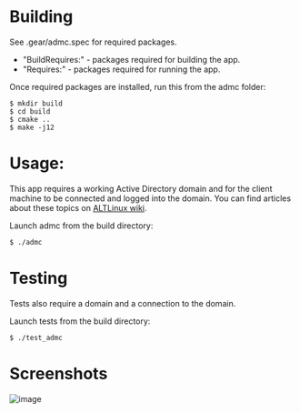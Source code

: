 
# Building

See .gear/admc.spec for required packages.
- "BuildRequires:" - packages required for building the app.
- "Requires:" - packages required for running the app.

Once required packages are installed, run this from the admc folder:
```
$ mkdir build
$ cd build
$ cmake ..
$ make -j12
```

# Usage:

This app requires a working Active Directory domain and for the client machine to be connected and logged into the domain. You can find articles about these topics on [ALTLinux wiki](https://www.altlinux.org/%D0%94%D0%BE%D0%BC%D0%B5%D0%BD).

Launch admc from the build directory:
```
$ ./admc
```

# Testing

Tests also require a domain and a connection to the domain.

Launch tests from the build directory:
```
$ ./test_admc
```

# Screenshots

![image](https://i.imgur.com/GuRmwnq.png)
